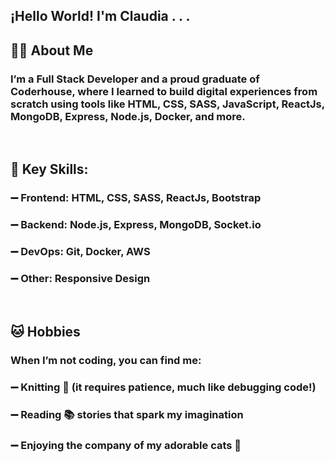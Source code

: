 ## ¡Hello World! I'm Claudia . . .

  <h2>👩‍💻 About Me</h2>
  <h3>I’m a Full Stack Developer and a proud graduate of Coderhouse, where I learned to build digital experiences from scratch using tools like HTML, CSS, SASS, JavaScript, ReactJs, MongoDB, Express, Node.js, Docker, and more.</h3>
  <br>
  <h2>🌟 Key Skills:</h2>
  <h3>➖ Frontend: HTML, CSS, SASS, ReactJs, Bootstrap</h3>
  <h3>➖ Backend: Node.js, Express, MongoDB, Socket.io</h3>
  <h3>➖ DevOps: Git, Docker, AWS</h3>
  <h3>➖ Other: Responsive Design</h3>
  <br>
  <h2>🐱 Hobbies</h2>
  <h3>When I’m not coding, you can find me:</h3>
  <h3>➖ Knitting 🧶 (it requires patience, much like debugging code!)</h3>
  <h3>➖ Reading 📚 stories that spark my imagination</h3>
  <h3>➖ Enjoying the company of my adorable cats 🐾</h3>





